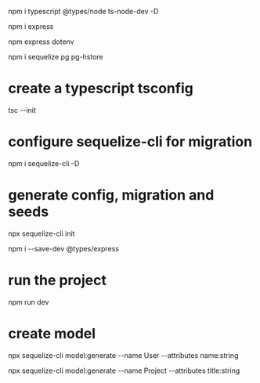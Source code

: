 npm i typescript @types/node ts-node-dev -D

npm i express

npm express dotenv

npm i sequelize pg pg-hstore

# create a typescript tsconfig

tsc --init

# configure sequelize-cli for migration

npm i sequelize-cli -D

# generate config, migration and seeds

npx sequelize-cli init

npm i --save-dev @types/express

# run the project

npm run dev

# create model

npx sequelize-cli model:generate --name User --attributes name:string

npx sequelize-cli model:generate --name Project --attributes title:string
